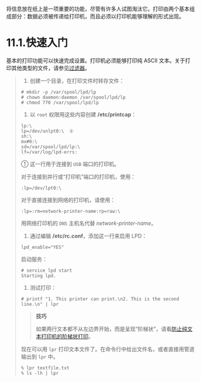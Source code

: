 将信息放在纸上是一项重要的功能，尽管有许多人试图淘汰它。打印由两个基本组成部分：数据必须被传递给打印机，而且必须以打印机能够理解的形式出现。

# 11.1.快速入门

基本的打印功能可以快速完成设置。打印机必须能够打印纯 ASCII 文本。关于打印其他类型的文件，请参见[过滤器](https://docs.freebsd.org/en/books/handbook/book/#printing-lpd-filters)。

> 1. 创建一个目录，在打印文件时转存文件：
>
> ```shell
> # mkdir -p /var/spool/lpd/lp
> # chown daemon:daemon /var/spool/lpd/lp
> # chmod 770 /var/spool/lpd/lp
> ```
>
> 1. 以 `root` 权限用这些内容创建 **/etc/printcap**：
>
> ```shell
> lp:\
> lp=/dev/unlpt0:\  ①
> sh:\
> mx#0:\
> sd=/var/spool/lpd/lp:\
> lf=/var/log/lpd-errs:
> ```
>
> ① 这一行用于连接到 `USB` 端口的打印机。
>
> 对于连接到并行或“打印机”端口的打印机，使用：
>
> ```shell
> :lp=/dev/lpt0:\
> ```
>
> 对于直接连接到网络的打印机，请使用：
>
> ```shell
> :lp=:rm=network-printer-name:rp=raw:\
> ```
>
> 用网络打印机的 `DNS` 主机名代替 _network-printer-name_。
>
> 1. 通过编辑 **/etc/rc.conf**，添加这一行来启用 LPD：
>
> ```shell
> lpd_enable="YES"
> ```
>
> 启动服务：
>
> ```shell
> # service lpd start
> Starting lpd.
> ```
>
> 1. 测试打印：
>
> ```shell
> # printf "1. This printer can print.\n2. This is the second line.\n" | lpr
> ```
>
> > **技巧**
> >
> > 如果两行文本都不从左边界开始，而是呈现“阶梯状”，请看[防止纯文本打印机的阶梯状打印](https://docs.freebsd.org/en/books/handbook/book/#printing-lpd-filters-stairstep)。
>
> 现在可以用 `lpr` 打印文本文件了。在命令行中给出文件名，或者直接用管道输出到 `lpr` 中。
>
> ```shell
> % lpr textfile.txt
> % ls -lh | lpr
> ```

